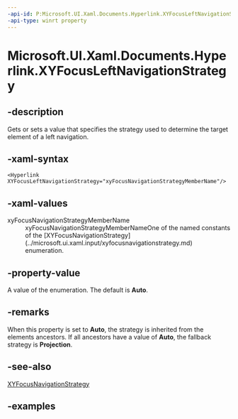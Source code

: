 ```yaml
---
-api-id: P:Microsoft.UI.Xaml.Documents.Hyperlink.XYFocusLeftNavigationStrategy
-api-type: winrt property
---
```


<!-- Property syntax.
public XYFocusNavigationStrategy XYFocusLeftNavigationStrategy { get;  set; }
-->

# Microsoft.UI.Xaml.Documents.Hyperlink.XYFocusLeftNavigationStrategy

## -description
Gets or sets a value that specifies the strategy used to determine the target element of a left navigation.

## -xaml-syntax
```xaml
<Hyperlink XYFocusLeftNavigationStrategy="xyFocusNavigationStrategyMemberName"/>
```

## -xaml-values
<dl><dt>xyFocusNavigationStrategyMemberName</dt><dd>xyFocusNavigationStrategyMemberNameOne of the named constants of the [XYFocusNavigationStrategy](../microsoft.ui.xaml.input/xyfocusnavigationstrategy.md) enumeration.</dd>
</dl>

## -property-value
A value of the enumeration. The default is **Auto**.

## -remarks
When this property is set to **Auto**, the strategy is inherited from the elements ancestors. If all ancestors have a value of **Auto**, the fallback strategy is **Projection**.  

## -see-also
[XYFocusNavigationStrategy](../microsoft.ui.xaml.input/xyfocusnavigationstrategy.md)

## -examples

